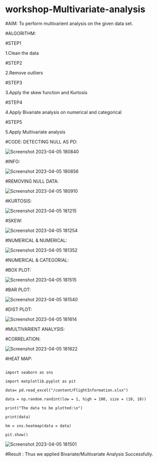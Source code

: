# workshop-Multivariate-analysis

#AIM:
To perform multivarient analysis on the given data set.

#ALGORITHM:

#STEP1

1.Clean the data

#STEP2

2.Remove outliers

#STEP3

3.Apply the skew function and Kurtosis

#STEP4

4.Apply Bivariate analysis on numerical and categorical

#STEP5

5.Apply Multivariate analysis

#CODE: DETECTING NULL AS PD:

![Screenshot 2023-04-05 180840](https://user-images.githubusercontent.com/121165938/230085642-f301046d-799f-4357-9e29-9b8671552374.png)

#INFO:

![Screenshot 2023-04-05 180856](https://user-images.githubusercontent.com/121165938/230085932-ae931f54-a01e-4979-8a48-469b8a6d7d3b.png)

#REMOVING NULL DATA:

![Screenshot 2023-04-05 180910](https://user-images.githubusercontent.com/121165938/230086148-3b5c30ce-3846-4fb9-91e7-6a44967e62d2.png)

#KURTOSIS:

![Screenshot 2023-04-05 181215](https://user-images.githubusercontent.com/121165938/230086469-2b560ec9-d80b-4374-84ed-dffc43e77ed0.png)

#SKEW:

![Screenshot 2023-04-05 181254](https://user-images.githubusercontent.com/121165938/230086694-7e5202ff-5e3d-4815-bc3b-a0eb17b6f125.png)

#NUMERICAL & NUMERICAL:

![Screenshot 2023-04-05 181352](https://user-images.githubusercontent.com/121165938/230086945-e369b811-67fc-4d81-a887-8553a0a82584.png)

#NUMERICAL & CATEGORIAL:

#BOX PLOT:

![Screenshot 2023-04-05 181515](https://user-images.githubusercontent.com/121165938/230087803-ce1038d6-d6b9-4c88-a383-eeff6d19b159.png)

#BAR PLOT:

![Screenshot 2023-04-05 181540](https://user-images.githubusercontent.com/121165938/230088908-ec0e8ff1-96d8-4ed5-bfe0-681067583df3.png)

#DIST PLOT:

![Screenshot 2023-04-05 181614](https://user-images.githubusercontent.com/121165938/230089050-ad2a593b-daa5-431e-8c14-7455415b0b3b.png)

#MULTIVARIENT ANALYSIS:

#CORRELATION:

![Screenshot 2023-04-05 181622](https://user-images.githubusercontent.com/121165938/230089277-e6652652-511e-4749-9842-e48b3f255315.png)

#HEAT MAP:

```import numpy as np

import seaborn as sns

import matplotlib.pyplot as pit

data= pd.read_excel("/content/FlightInformation.xlsx")

data = np.random.randint(low = 1, high = 100, size = (10, 10))

print("The data to be plotted:\n")

print(data)

hm = sns.heatmap(data = data)

pit.show()
```

![Screenshot 2023-04-05 181501](https://user-images.githubusercontent.com/121165938/230089956-01d0210a-7c69-43a4-8ae7-cca0517d28e2.png)

#Result :
Thus we applied Bivariate/Multivariate Analysis Successfully.


